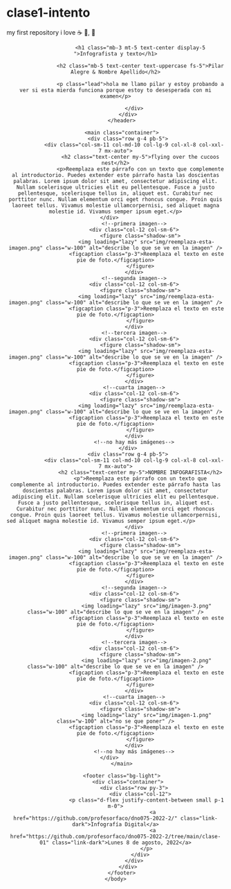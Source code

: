 # clase1-intento
my first repository
i love :coffee: :pizza:, :dancer:
<!DOCTYPE html>
<html lang="es">
    <head>
        <meta charset="utf-8">
        <meta name="viewport" content="width=device-width, initial-scale=1">
        <link href="https://cdn.jsdelivr.net/npm/bootstrap@5.1.3/dist/css/bootstrap.min.css" rel="stylesheet" integrity="sha384-1BmE4kWBq78iYhFldvKuhfTAU6auU8tT94WrHftjDbrCEXSU1oBoqyl2QvZ6jIW3" crossorigin="anonymous" />
        <link rel="preconnect" href="https://fonts.googleapis.com" />
        <link rel="preconnect" href="https://fonts.gstatic.com" crossorigin />
        <link href="https://fonts.googleapis.com/css2?family=Work+Sans:wght@300;400;600&display=swap" rel="stylesheet" />
        <style>
            :root { --bs-font-sans-serif: "Work Sans", sans-serif; }
            @media (min-width: 992px) { header p{ text-align: justify; text-justify: inter-word; } }
        </style>
        <title>Reemplaza este título que se muestra en la ventana de tu navegador</title>
    </head>
    <body>
        <header class="container">
            <div class="row py-4">
                <div class="col-sm-11 col-md-10 col-lg-9 col-xl-8 col-xxl-7 mx-auto">

                    <h1 class="mb-3 mt-5 text-center display-5 ">Infografista y texto</h1>

                    <h2 class="mb-5 text-center text-uppercase fs-5">Pilar Alegre & Nombre Apellido</h2>

                    <p class="lead">hola me llamo pilar y estoy probando a ver si esta mierda funciona porque estoy to desesperada con mi examen</p>

                </div>
            </div>
        </header>

        <main class="container">
            <div class="row g-4 pb-5">
                <div class="col-sm-11 col-md-10 col-lg-9 col-xl-8 col-xxl-7 mx-auto">
                    <h2 class="text-center my-5">flying over the cucoos nest</h2>
                    <p>Reemplaza este párrafo con un texto que complemente al introductorio. Puedes extender este párrafo hasta las doscientas palabras. Lorem ipsum dolor sit amet, consectetur adipiscing elit. Nullam scelerisque ultricies elit eu pellentesque. Fusce a justo pellentesque, scelerisque tellus in, aliquet est. Curabitur nec porttitor nunc. Nullam elementum orci eget rhoncus congue. Proin quis laoreet tellus. Vivamus molestie ullamcorpernisi, sed aliquet magna molestie id. Vivamus semper ipsum eget.</p>
                </div>                
                <!--primera imagen-->
                <div class="col-12 col-sm-6">
                    <figure class="shadow-sm">
                        <img loading="lazy" src="img/reemplaza-esta-imagen.png" class="w-100" alt="describe lo que se ve en la imagen" />
                        <figcaption class="p-3">Reemplaza el texto en este pie de foto.</figcaption>
                    </figure>
                </div>
                <!--segunda imagen-->
                <div class="col-12 col-sm-6">
                    <figure class="shadow-sm">
                        <img loading="lazy" src="img/reemplaza-esta-imagen.png" class="w-100" alt="describe lo que se ve en la imagen" />
                        <figcaption class="p-3">Reemplaza el texto en este pie de foto.</figcaption>
                    </figure>
                </div>
                <!--tercera imagen-->
                <div class="col-12 col-sm-6">
                    <figure class="shadow-sm">
                        <img loading="lazy" src="img/reemplaza-esta-imagen.png" class="w-100" alt="describe lo que se ve en la imagen" />
                        <figcaption class="p-3">Reemplaza el texto en este pie de foto.</figcaption>
                    </figure>
                </div>
                <!--cuarta imagen-->
                <div class="col-12 col-sm-6">
                    <figure class="shadow-sm">
                        <img loading="lazy" src="img/reemplaza-esta-imagen.png" class="w-100" alt="describe lo que se ve en la imagen" />
                        <figcaption class="p-3">Reemplaza el texto en este pie de foto.</figcaption>
                    </figure>
                </div>
                <!--no hay más imágenes-->
            </div>
            <div class="row g-4 pb-5">
                <div class="col-sm-11 col-md-10 col-lg-9 col-xl-8 col-xxl-7 mx-auto">
                    <h2 class="text-center my-5">NOMBRE INFOGRAFISTA</h2>
                    <p">Reemplaza este párrafo con un texto que complemente al introductorio. Puedes extender este párrafo hasta las doscientas palabras. Lorem ipsum dolor sit amet, consectetur adipiscing elit. Nullam scelerisque ultricies elit eu pellentesque. Fusce a justo pellentesque, scelerisque tellus in, aliquet est. Curabitur nec porttitor nunc. Nullam elementum orci eget rhoncus congue. Proin quis laoreet tellus. Vivamus molestie ullamcorpernisi, sed aliquet magna molestie id. Vivamus semper ipsum eget.</p>                    
                </div>
                <!--primera imagen-->
                <div class="col-12 col-sm-6">
                    <figure class="shadow-sm">
                        <img loading="lazy" src="img/reemplaza-esta-imagen.png" class="w-100" alt="describe lo que se ve en la imagen" />
                        <figcaption class="p-3">Reemplaza el texto en este pie de foto.</figcaption>
                    </figure>
                </div>
                <!--segunda imagen-->
                <div class="col-12 col-sm-6">
                    <figure class="shadow-sm">
                        <img loading="lazy" src="img/imagen-3.png" class="w-100" alt="describe lo que se ve en la imagen" />
                        <figcaption class="p-3">Reemplaza el texto en este pie de foto.</figcaption>
                    </figure>
                </div>
                <!--tercera imagen-->
                <div class="col-12 col-sm-6">
                    <figure class="shadow-sm">
                        <img loading="lazy" src="img/imagen-2.png" class="w-100" alt="describe lo que se ve en la imagen" />
                        <figcaption class="p-3">Reemplaza el texto en este pie de foto.</figcaption>
                    </figure>
                </div>
                <!--cuarta imagen-->
                <div class="col-12 col-sm-6">
                    <figure class="shadow-sm">
                        <img loading="lazy" src="img/imagen-1.png" class="w-100" alt="no se que poner" />
                        <figcaption class="p-3">Reemplaza el texto en este pie de foto.</figcaption>
                    </figure>
                </div>
                <!--no hay más imágenes-->
            </div>            
        </main>

        <footer class="bg-light">
            <div class="container">
                <div class="row py-3">
                    <div class="col-12">
                        <p class="d-flex justify-content-between small p-1 m-0">
                            <a href="https://github.com/profesorfaco/dno075-2022-2/" class="link-dark">Infografía Digital</a>
                            <a href="https://github.com/profesorfaco/dno075-2022-2/tree/main/clase-01" class="link-dark">Lunes 8 de agosto, 2022</a>
                        </p>
                    </div>
                </div>
            </div>
        </footer>
    </body>
</html>
